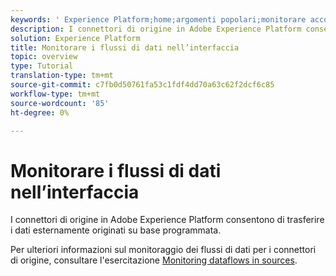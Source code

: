 ```yaml
---
keywords: ' Experience Platform;home;argomenti popolari;monitorare account;monitorare flussi di dati;flussi di dati'
description: I connettori di origine in Adobe Experience Platform consentono di trasferire i dati esternamente originati su base programmata. Questa esercitazione fornisce i passaggi per visualizzare i flussi di dati esistenti dall'area di lavoro Origini.
solution: Experience Platform
title: Monitorare i flussi di dati nell’interfaccia
topic: overview
type: Tutorial
translation-type: tm+mt
source-git-commit: c7fb0d50761fa53c1fdf4dd70a63c62f2dcf6c85
workflow-type: tm+mt
source-wordcount: '85'
ht-degree: 0%

---
```



# Monitorare i flussi di dati nell’interfaccia

I connettori di origine in Adobe Experience Platform consentono di trasferire i dati esternamente originati su base programmata.

Per ulteriori informazioni sul monitoraggio dei flussi di dati per i connettori di origine, consultare l&#39;esercitazione [Monitoring dataflows in sources](../../../dataflows/ui/monitor-sources.md).
